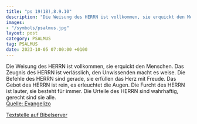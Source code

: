```yaml
---
title: "ps 19(18),8.9.10"
description: "Die Weisung des HERRN ist vollkommen, sie erquickt den Menschen. Das Zeugnis des HERRN ist verlässlich, den Unwissenden macht es weise.  Die Befehle des HERRN sind gerade, sie erfüllen das Herz mit Freude. Das Gebot des HERRN ist rein, es erleuchtet die Augen.  Die Furcht des HER...."
images:
- "/symbols/psalmus.jpg"
layout: post
category: PSALMUS
tag: PSALMUS
date: 2023-10-05 07:00:00 +0100
---
```

Die Weisung des HERRN ist vollkommen, sie erquickt den Menschen. Das Zeugnis des HERRN ist verlässlich, den Unwissenden macht es weise. 
Die Befehle des HERRN sind gerade, sie erfüllen das Herz mit Freude. Das Gebot des HERRN ist rein, es erleuchtet die Augen. 
Die Furcht des HERRN ist lauter, sie besteht für immer.<!--more--> Die Urteile des HERRN sind wahrhaftig, gerecht sind sie alle.<br>
[Quelle: Evangelizo](https://evangeliumtagfuertag.org/DE/gospel)

[Textstelle auf Bibelserver](https://www.bibleserver.com/EU/ps19(18),8.9.10)
